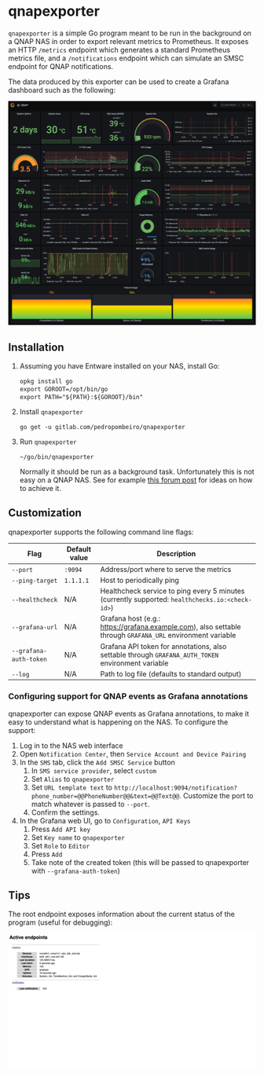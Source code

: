 # qnapexporter

`qnapexporter` is a simple Go program meant to be run in the background on a QNAP NAS in order to export
relevant metrics to Prometheus. It exposes an HTTP `/metrics` endpoint which generates a standard Prometheus metrics file, and a `/notifications` endpoint which can simulate an SMSC endpoint for QNAP notifications.

The data produced by this exporter can be used to create a Grafana dashboard such as the following:

![Grafana dashboard sample](assets/grafana.png "Grafana dashboard sample")

## Installation

1. Assuming you have Entware installed on your NAS, install Go:

    ```shell
    opkg install go
    export GOROOT=/opt/bin/go
    export PATH="${PATH}:${GOROOT}/bin"
    ```

1. Install `qnapexporter`

    ```shell
    go get -u gitlab.com/pedropombeiro/qnapexporter
    ```

1. Run `qnapexporter`

    ```shell
    ~/go/bin/qnapexporter
    ```

    Normally it should be run as a background task. Unfortunately this is not easy on a QNAP NAS.
    See for example [this forum post](https://forum.qnap.com/viewtopic.php?t=44743#p198192) for ideas on how to achieve it.

## Customization

qnapexporter supports the following command line flags:

| Flag                    | Default value | Description |
|-------------------------|---------------|-------------|
| `--port`                | `:9094`       | Address/port where to serve the metrics  |
| `--ping-target`         | `1.1.1.1`     | Host to periodically ping                |
| `--healthcheck`         | N/A           | Healthcheck service to ping every 5 minutes (currently supported: `healthchecks.io:<check-id>`)  |
| `--grafana-url`         | N/A           | Grafana host (e.g.: https://grafana.example.com), also settable through `GRAFANA_URL` environment variable  |
| `--grafana-auth-token`  | N/A           | Grafana API token for annotations, also settable through `GRAFANA_AUTH_TOKEN` environment variable  |
| `--log`                 | N/A           | Path to log file (defaults to standard output)  |

### Configuring support for QNAP events as Grafana annotations

qnapexporter can expose QNAP events as Grafana annotations, to make it easy to understand what is happening on the NAS. To configure the support:

1. Log in to the NAS web interface
2. Open `Notification Center`, then `Service Account and Device Pairing`
3. In the `SMS` tab, click the `Add SMSC Service` button
   1. In `SMS service provider`, select `custom`
   2. Set `Alias` to `qnapexporter`
   3. Set `URL template text` to `http://localhost:9094/notification?phone_number=@@PhoneNumber@@&text=@@Text@@`. Customize the port to match whatever is passed to `--port`.
   4. Confirm the settings.
4. In the Grafana web UI, go to `Configuration`, `API Keys`
   1. Press `Add API key`
   2. Set `Key name` to `qnapexporter`
   3. Set `Role` to `Editor`
   4. Press `Add`
   5. Take note of the created token (this will be passed to qnapexporter with `--grafana-auth-token`)

## Tips

The root endpoint exposes information about the current status of the program (useful for debugging):

![Status page](assets/status.jpeg "Status page")
